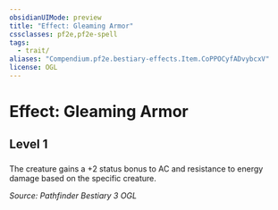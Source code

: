 ```yaml
---
obsidianUIMode: preview
title: "Effect: Gleaming Armor"
cssclasses: pf2e,pf2e-spell
tags:
  - trait/
aliases: "Compendium.pf2e.bestiary-effects.Item.CoPPOCyfADvybcxV"
license: OGL
---
```

# Effect: Gleaming Armor
## Level 1
### 






The creature gains a +2 status bonus to AC and resistance to energy damage based on the specific creature.

*Source: Pathfinder Bestiary 3*
*OGL*